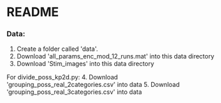 # README

### Data:
1. Create a folder called 'data'.
2. Download 'all_params_enc_mod_12_runs.mat' into this data directory
3. Download 'Stim_images' into this data directory

For divide_poss_kp2d.py:
4. Download 'grouping_poss_real_2categories.csv' into data
5. Download 'grouping_poss_real_3categories.csv' into data